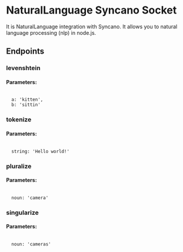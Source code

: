 # NaturalLanguage Syncano Socket

It is NaturalLanguage integration with Syncano. It allows you to natural language processing (nlp) in node.js.

## Endpoints

### levenshtein

#### Parameters:
```

  a: 'kitten',
  b: 'sittin'
```


### tokenize

#### Parameters:
```

  string: 'Hello world!'
```


### pluralize

#### Parameters:
```

  noun: 'camera'
```


### singularize

#### Parameters:
```

  noun: 'cameras'
```

